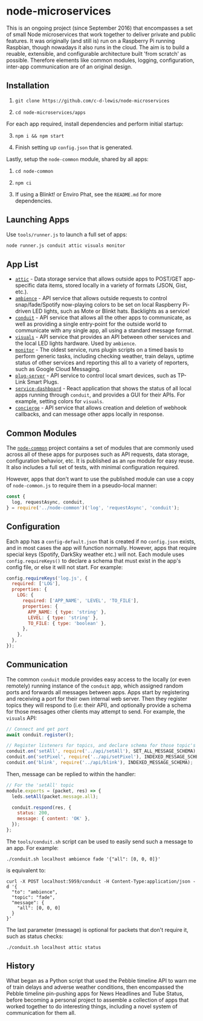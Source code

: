 # node-microservices

This is an ongoing project (since September 2016) that encompasses a set of
small Node microservices that work together to deliver private and public
features. It was originally (and still is) run on a Raspberry Pi running
Raspbian, though nowadays it also runs in the cloud. The aim is to build a
reuable, extensible, and configurable architecture built 'from scratch' as
possible. Therefore elements like common modules, logging, configuration,
inter-app communication are of an original design.


## Installation

1. `git clone https://github.com/c-d-lewis/node-microservices`

2. `cd node-microservices/apps`

For each app required, install dependencies and perform initial startup:

3. `npm i && npm start`

4. Finish setting up `config.json` that is generated.

Lastly, setup the `node-common` module, shared by all apps:

1. `cd node-common`

2. `npm ci`

3. If using a Blinkt! or Enviro Phat, see the `README.md` for more dependencies.


## Launching Apps

Use `tools/runner.js` to launch a full set of apps:

```bash
node runner.js conduit attic visuals monitor
```


## App List

* [`attic`](apps/attic) - Data storage service that allows outside apps to
  POST/GET app-specific data items, stored locally in a variety of formats
  (JSON, Gist, etc.).
* [`ambience`](apps/ambience) - API service that allows outside
  requests to control snap/fade/Spotify now-playing colors to be set on local
  Raspberry Pi-driven LED lights, such as Mote or Blinkt hats. Backlights as a
  service!
* [`conduit`](apps/conduit) - API service that allows all the other apps to
  communicate, as well as providing a single entry-point for the outside world
  to communicate with any single app, all using a standard message format.
* [`visuals`](apps/visuals) - API service that provides an API between
  other services and the local LED lights hardware. Used by `ambience`.
* [`monitor`](apps/monitor) - The oldest service, runs plugin scripts on a timed
  basis to perform generic tasks, including checking weather, train delays,
  uptime status of other services and reporting this all to a variety of
  reporters, such as Google Cloud Messaging.
* [`plug-server`](apps/plug-server) - API service to control local smart
  devices, such as TP-Link Smart Plugs.
* [`service-dashboard`](apps/service-dashboard) - React application that shows
  the status of all local apps running through `conduit`, and provides a GUI for
  their APIs. For example, setting colors for `visuals`.
* [`concierge`](apps/concierge) - API service that allows creation and deletion
  of webhook callbacks, and can message other apps locally in response.


## Common Modules

The [`node-common`](node-common) project contains a set of modules that are
commonly used across all of these apps for purposes such as API requests, data
storage, configuration behavior, etc. It is published as an `npm` module for
easy reuse. It also includes a full set of tests, with minimal configuration
required.

However, apps that don't want to use the published module can use a copy of
`node-common.js` to require them in a pseudo-local manner:

```js
const {
  log, requestAsync, conduit,
} = require('../node-common')('log', 'requestAsync', 'conduit');
```


## Configuration

Each app has a `config-default.json` that is created if no `config.json` exists,
and in most cases the app will function normally. However, apps that require
special keys (Spotify, DarkSky weather etc.) will not. Each module uses
`config.requireKeys()` to declare a schema that must exist in the app's config
file, or else it will not start. For example:

```js
config.requireKeys('log.js', {
  required: ['LOG'],
  properties: {
    LOG: {
      required: ['APP_NAME', 'LEVEL', 'TO_FILE'],
      properties: {
        APP_NAME: { type: 'string' },
        LEVEL: { type: 'string' },
        TO_FILE: { type: 'boolean' },
      },
    },
  },
});
```


## Communication

The common `conduit` module provides easy access to the locally (or even
remotely) running instance of the `conduit` app, which assigned random ports
and forwards all messages between apps. Apps start by registering and receiving
a port for their own internal web server. Then they register topics they will
respond to (i.e: their API), and optionally provide a schema for those messages
other clients may attempt to send. For example, the `visuals` API:

```js
// Connect and get port
await conduit.register();

// Register listeners for topics, and declare schema for those topic's messages
conduit.on('setAll', require('../api/setAll'), SET_ALL_MESSAGE_SCHEMA);
conduit.on('setPixel', require('../api/setPixel'), INDEXED_MESSAGE_SCHEMA);
conduit.on('blink', require('../api/blink'), INDEXED_MESSAGE_SCHEMA);
```

Then, message can be replied to within the handler:

```js
// For the 'setAll' topic
module.exports = (packet, res) => {
  leds.setAll(packet.message.all);

  conduit.respond(res, {
    status: 200,
    message: { content: 'OK' },
  });
};
```

The `tools/conduit.sh` script can be used to easily send such a message to an
app. For example:

```
./conduit.sh localhost ambience fade '{"all": [0, 0, 0]}'
```

is equivalent to:

```
curl -X POST localhost:5959/conduit -H Content-Type:application/json -d '{
  "to": "ambience",
  "topic": "fade",
  "message": {
    "all": [0, 0, 0]
  }
}'
```

The last parameter (message) is optional for packets that don't require it,
such as status checks:

```
./conduit.sh localhost attic status
```


## History

What began as a Python script that used the Pebble timeline API to warn me of
train delays and adverse weather conditions, then encompassed the Pebble
timeline pin-pushing apps for News Headlines and Tube Status, before becoming a
personal project to assemble a collection of apps that worked together to do
interesting things, including a novel system of communication for them all.
